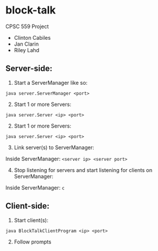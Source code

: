 # block-talk
CPSC 559 Project

- Clinton Cabiles
- Jan Clarin
- Riley Lahd

## Server-side:

1. Start a ServerManager like so:

`java server.ServerManager <port>`

2. Start 1 or more Servers:

`java server.Server <ip> <port>`

2. Start 1 or more Servers:

`java server.Server <ip> <port>`

3. Link server(s) to ServerManager:

Inside ServerManager: `<server ip> <server port>`

4. Stop listening for servers and start listening for clients on ServerManager:

Inside ServerManager: `c`

## Client-side:

1. Start client(s):

`java BlockTalkClientProgram <ip> <port>`

2. Follow prompts
